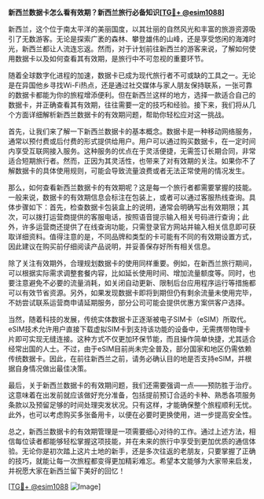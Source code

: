 **新西兰数据卡怎么看有效期？新西兰旅行必备知识[[TG💪+ @esim1088](https://t.me/s/esim1088)]**

新西兰，这个位于南太平洋的美丽国度，以其壮丽的自然风光和丰富的旅游资源吸引了无数游客。无论是探索广袤的森林、攀登雄伟的山峰，还是享受悠闲的海滩时光，新西兰都让人流连忘返。然而，对于计划前往新西兰的游客来说，了解如何使用数据卡以及如何查看其有效期，是旅行中不可忽视的重要环节。

随着全球数字化进程的加速，数据卡已成为现代旅行者不可或缺的工具之一。无论是在异国他乡寻找Wi-Fi热点，还是通过社交媒体与家人朋友保持联系，一张可靠的数据卡都能为你的旅程增添便利。但在新西兰这样的地方，选择一款适合自己的数据卡，并正确查看其有效期，往往需要一定的技巧和经验。接下来，我们将从几个方面详细解析新西兰数据卡的有效期问题，帮助你轻松应对这一挑战。

首先，让我们来了解一下新西兰数据卡的基本概念。数据卡是一种移动网络服务，通常以预付费或后付费的形式提供给用户。用户可以通过购买数据卡，在一定时间内享受互联网接入服务。这种服务的优点在于灵活便捷，无需签订长期合同，非常适合短期旅行者。然而，正因为其灵活性，也带来了对有效期的关注。如果你不了解数据卡的具体使用规则，可能会导致流量浪费或者无法正常使用的情况发生。

那么，如何查看新西兰数据卡的有效期呢？这是每一个旅行者都需要掌握的技能。一般来说，数据卡的有效期信息会标注在包装上，或者可以通过客服热线查询。具体步骤如下：首先，检查数据卡包装盒上的说明，通常会明确写出有效期限；其次，可以拨打运营商提供的客服电话，按照语音提示输入相关号码进行查询；此外，许多运营商还提供了在线查询功能，只需登录官方网站并输入相关信息即可获取详细资料。值得注意的是，不同品牌和类型的卡可能有不同的有效期设置方式，因此建议在购买前仔细阅读产品说明，并妥善保存好所有相关信息。

除了关注有效期外，合理规划数据卡的使用同样重要。例如，在新西兰旅行期间，可以根据实际需求调整套餐内容，比如延长使用时间、增加流量额度等。同时，也要注意避免不必要的流量消耗，如关闭自动更新、限制后台应用程序运行等措施都可以有效节省资源。另外，如果发现数据卡即将到期但仍有剩余流量未使用完毕，不妨尝试联系运营商申请延期服务，部分公司可能会提供优惠方案供客户选择。

当然，随着科技的发展，传统实体数据卡正逐渐被电子SIM卡（eSIM）所取代。eSIM技术允许用户直接下载虚拟SIM卡到支持该功能的设备中，无需携带物理卡片即可实现无缝连接。这种方式不仅更加环保节能，而且操作简单快捷，尤其适合经常出国的人士。不过，由于eSIM目前尚未完全普及，部分国家和地区仍需依赖传统数据卡。因此，在前往新西兰之前，请务必确认目的地是否支持eSIM，并根据自身情况做出最佳决策。

最后，关于新西兰数据卡的有效期问题，我们还需要强调一点——预防胜于治疗。这意味着在出发前就应该做好充分准备，包括提前预订合适的卡种、熟悉各项服务条款以及预留足够的时间处理突发状况。只有这样，才能确保整个旅程顺利无忧。此外，也可以考虑购买多张备用卡，以便在必要时更换使用，进一步提高安全性。

总之，新西兰数据卡的有效期管理是一项需要细心对待的工作。通过上述方法，相信每位读者都能够轻松掌握这项技能，并在未来的旅行中享受到更加优质的通信体验。无论你是初次踏上这片土地的新手，还是多次往返的老朋友，只要掌握了正确的技巧，就能让每一次旅程都变得更加精彩难忘。希望本文能够为大家带来启发，并祝愿大家在新西兰留下美好的回忆！

[[TG💪+ @esim1088](https://t.me/s/esim1088) ![Image](https://i.postimg.cc/4NQfJmqS/Snipaste-2025-05-13-00-14-12.png)]